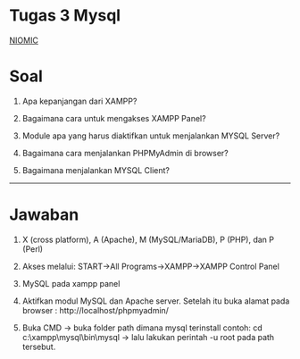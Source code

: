 # Tugas 3 Mysql
[NIOMIC](https://niomic.id)


# Soal

1. Apa kepanjangan dari XAMPP?

2. Bagaimana cara untuk mengakses XAMPP Panel?

3. Module apa yang harus diaktifkan untuk menjalankan MYSQL Server?

4. Bagaimana cara menjalankan PHPMyAdmin di browser?

5. Bagaimana menjalankan MYSQL Client?

-----


# Jawaban

1. X (cross platform), A (Apache), M (MySQL/MariaDB), P (PHP), dan P (Perl)

2. Akses melalui: START->All Programs->XAMPP->XAMPP Control Panel

3. MySQL pada xampp panel

4. Aktifkan modul MySQL dan Apache server. Setelah itu buka alamat pada browser : http://localhost/phpmyadmin/

5. Buka CMD -> buka folder path dimana mysql terinstall contoh: cd c:\xampp\mysql\bin\mysql -> lalu lakukan perintah -u root pada path tersebut.
